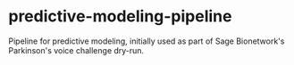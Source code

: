 predictive-modeling-pipeline
============================

Pipeline for predictive modeling, initially used as part of Sage Bionetwork's Parkinson's voice challenge dry-run.
